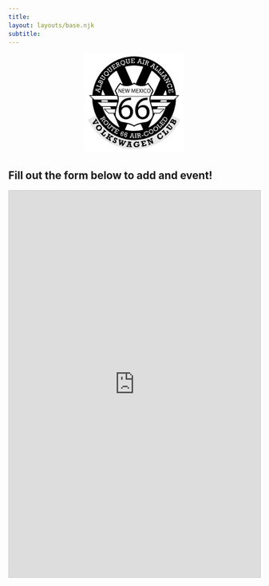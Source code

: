 ```yaml
---
title:
layout: layouts/base.njk
subtitle: 
---
```

<p align="center">
  
<img src="https://github.com/aaavwclub/vwcalendar/blob/master/src/site/images/aaavwlogo.png?raw=true" width="200" height="200">

## Fill out the form below to add and event!
<iframe class="airtable-embed" src="https://airtable.com/embed/shrgeQM3RwHwklHjN?backgroundColor=red" frameborder="0" onmousewheel="" width="100%" height="775" style="background: transparent; border: 1px solid #ccc;"></iframe>
</p>
